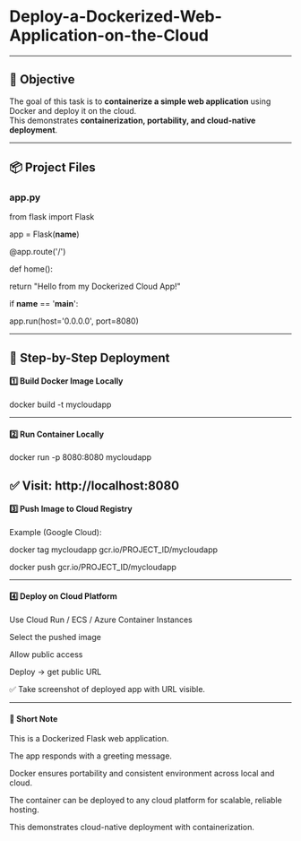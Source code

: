 # Deploy-a-Dockerized-Web-Application-on-the-Cloud


---

## 🎯 Objective

The goal of this task is to **containerize a simple web application** using Docker and deploy it on the cloud.  
This demonstrates **containerization, portability, and cloud-native deployment**.

---


## 📦 Project Files

### **app.py**


from flask import Flask

app = Flask(__name__)

@app.route('/')

def home():

return "Hello from my Dockerized Cloud App!"

if __name__ == '__main__':

app.run(host='0.0.0.0', port=8080)


---

## 🧭 Step-by-Step Deployment

#### 1️⃣ Build Docker Image Locally

docker build -t mycloudapp 

---

#### 2️⃣ Run Container Locally

docker run -p 8080:8080 mycloudapp



✅ Visit: http://localhost:8080
  --- 

#### 3️⃣ Push Image to Cloud Registry

Example (Google Cloud):

docker tag mycloudapp gcr.io/PROJECT_ID/mycloudapp

docker push gcr.io/PROJECT_ID/mycloudapp

----


#### 4️⃣ Deploy on Cloud Platform

Use Cloud Run / ECS / Azure Container Instances

Select the pushed image

Allow public access

Deploy → get public URL

✅ Take screenshot of deployed app with URL visible.

----

#### 📝 Short Note

This is a Dockerized Flask web application.

The app responds with a greeting message.

Docker ensures portability and consistent environment across local and cloud.

The container can be deployed to any cloud platform for scalable, reliable hosting.

This demonstrates cloud-native deployment with containerization.
